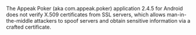 The Appeak Poker (aka com.appeak.poker) application 2.4.5 for Android does not verify X.509 certificates from SSL servers, which allows man-in-the-middle attackers to spoof servers and obtain sensitive information via a crafted certificate.